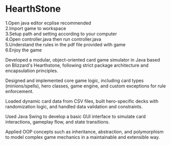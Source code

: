 # HearthStone
1.Open java editor ecplise recommended  
2.Import game to workspace  
3.Setup path and setting according to your computer  
4.Open controller.java then run controller.java  
5.Understand the rules in the pdf file provided with game  
6.Enjoy the game  


Developed a modular, object-oriented card game simulator in Java based on Blizzard's Hearthstone, following strict package architecture and encapsulation principles.

Designed and implemented core game logic, including card types (minions/spells), hero classes, game engine, and custom exceptions for rule enforcement.

Loaded dynamic card data from CSV files, built hero-specific decks with randomization logic, and handled data validation and constraints.

Used Java Swing to develop a basic GUI interface to simulate card interactions, gameplay flow, and state transitions.

Applied OOP concepts such as inheritance, abstraction, and polymorphism to model complex game mechanics in a maintainable and extensible way.
